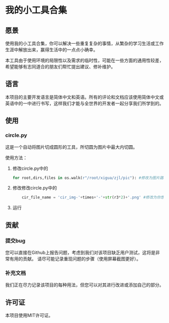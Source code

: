 # 我的小工具合集

## 愿景

使用我的小工具合集，你可以解决一些重复复杂的事情，从繁杂的学习生活或工作生涯中解放出来，赢得生活中的一点点小确幸。

本工具由于使用环境的局限性以及需求的临时性，可能在一些方面的通用性较差，希望能够有志同道合的朋友们帮忙提出建议、修补维护。

## 语言

本项目的主要开发语言是简体中文和英语。所有的评论和文档应该使用简体中文或英语中的一中进行书写，这样我们才能与全世界的开发者一起分享我们所学到的。

## 使用

### circle.py

这是一个自动将图片切成圆形的工具，所切圆为图片中最大内切圆。

使用方法：

1. 修改circle.py中的

   ```python
   for root,dirs,files in os.walk(r"/root/xigua/zjl/pic"): #修改为图片路径
   ```

   

2. 修改修改circle.py中的

   ```python
       cir_file_name = 'cir_img-'+times+'-'+str(r3*2)+'.png' #修改为你想要的命名规则
   
   ```

3. 运行

## 贡献

### 提交bug

您可以直接在Github上报告问题，考虑到我们对该项目缺乏用户测试，这将是非常有用的贡献。 请尽可能记录重现问题的步骤（使用屏幕截图更好）。

### 补充文档

我们正在尽力记录该项目的每种用法，但您可以对其进行改进或添加自己的部分。

## 许可证

本项目使用MIT许可证。

